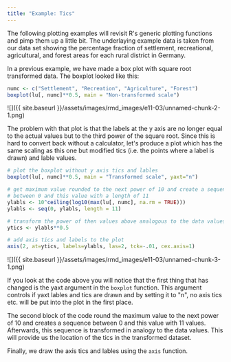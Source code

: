```yaml
---
title: "Example: Tics"
---
```



The following plotting examples will revisit R's generic plotting functions
and pimp them up a little bit. The underlaying example data is taken from our data set showing the percentage fraction of settlement, recreational, agricultural, and forest areas for each rural district in Germany.



In a previous example, we have made a box plot with square root transformed
data. The boxplot looked like this:

```r
numc <- c("Settlement", "Recreation", "Agriculture", "Forest")
boxplot(lu[, numc]**0.5, main = "Non-transformed scale")
```

![]({{ site.baseurl }}/assets/images/rmd_images/e11-03/unnamed-chunk-2-1.png)<!-- -->

The problem with that plot is that the labels at the y axis are no longer equal
to the actual values but to the third power of the square root. Since this is
hard to convert back without a calculator, let's produce a plot which has the
same scaling as this one but modified tics (i.e. the points where a label is 
drawn) and lable values.


```r
# plot the boxplot without y axis tics and lables
boxplot(lu[, numc]**0.5, main = "Transformed scale", yaxt="n")

# get maximum value rounded to the next power of 10 and create a sequence 
# between 0 and this value with a length of 11
ylabls <- 10^ceiling(log10(max(lu[, numc], na.rm = TRUE)))
ylabls <- seq(0, ylabls, length = 11)

# transform the power of then values above analogous to the data values
ytics <- ylabls**0.5

# add axis tics and labels to the plot
axis(2, at=ytics, labels=ylabls, las=2, tck=-.01, cex.axis=1)
```

![]({{ site.baseurl }}/assets/images/rmd_images/e11-03/unnamed-chunk-3-1.png)<!-- -->

If you look at the code above you will notice that the first thing that has
changed is the yaxt argument in the ``boxplot`` function. This argument controls
if yaxt lables and tics are drawn and by setting it to "n", no axis tics etc.
will be put into the plot in the first place.

The second block of the code round the maximum value to the next power of 10 and creates a sequence between 0 and this value with 11 values. Afterwards, this sequence is transformed in analogy to the data values. This will provide us the location of the tics in the transformed dataset. 

Finally, we draw the axis tics and lables using the `axis` function.
